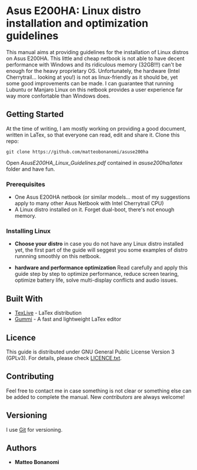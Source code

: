 # Asus E200HA: Linux distro installation and optimization guidelines

This manual aims at providing guidelines for the installation of Linux distros on 
Asus E200HA. This little and cheap netbook is not able to have decent performance with Windows 
and its ridiculous memory (32GB!!!) can't be enough for the heavy proprietary OS. Unfortunately, 
the hardware (Intel Cherrytrail... looking at you!) is not as linux-friendly as it should be, 
yet some good improvements can be made. I can guarantee that running Lubuntu or Manjaro Linux on this netbook provides
a user experience far way more confortable than Windows does. 

## Getting Started
At the time of writing, I am mostly working on providing a good document, written in LaTex, so 
that everyone can read, edit and share it. Clone this repo:

```
git clone https://github.com/matteobonanomi/asuse200ha
```

Open *AsusE200HA_Linux_Guidelines.pdf* contained in *asuse200ha/latex* folder and have fun.

### Prerequisites

* One Asus E200HA netbook (or similar models... most of my suggestions apply to many other Asus Netbook with Intel Cherrytrail CPU)
* A Linux distro installed on it. Forget dual-boot, there's not enough memory. 


### Installing Linux

* **Choose your distro** in case you do not have any Linux distro installed yet, the first part of the guide will seggest you some examples of distro runnning smoothly on this netbook.

* **hardware and performance optimization** Read carefully and apply this guide step by step to optimize performance,
  reduce screen tearing, optimize battery life, solve multi-display conflicts and audio issues.

## Built With

* [TexLive](https://tug.org/texlive/) - LaTex distribution
* [Gummi](https://github.com/alexandervdm/gummi) - A fast and lightweight LaTex editor

## Licence
This guide is distributed under GNU General Public License Version 
3 (GPLv3). For details, please check [LICENCE.txt](license.txt).

## Contributing

Feel free to contact me in case something is not clear or something else can be added to complete the manual.
New *contributors* are always welcome!

## Versioning

I use [Git](https://git-scm.com/) for versioning. 

## Authors

* **Matteo Bonanomi**


